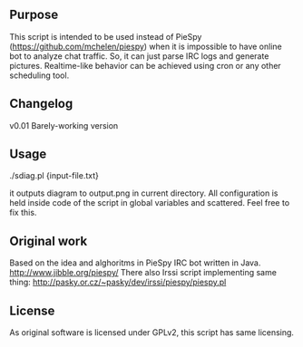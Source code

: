 ## Purpose
This script is intended to be used instead of PieSpy (https://github.com/mchelen/piespy) when it is impossible to have online bot to analyze chat traffic. So, it can just parse IRC logs and generate pictures. 
Realtime-like behavior can be achieved using cron or any other scheduling tool.

## Changelog
v0.01 Barely-working version

## Usage
./sdiag.pl {input-file.txt}

it outputs diagram to output.png in current directory.
All configuration is held inside code of the script in global variables and scattered. Feel free to fix this.

## Original work
Based on the idea and alghoritms in PieSpy IRC bot written in Java.
http://www.jibble.org/piespy/
There also Irssi script implementing same thing: http://pasky.or.cz/~pasky/dev/irssi/piespy/piespy.pl

## License
As original software is licensed under GPLv2, this script has same licensing.
